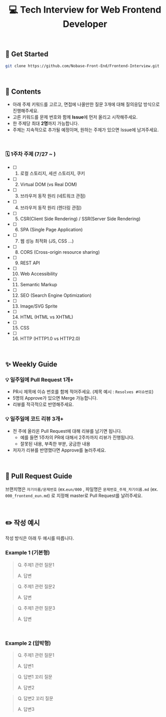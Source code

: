 
<div align="center"><h1>💻 Tech Interview for Web Frontend Developer</h1></div>

<br>

## 🚀 Get Started

```bash
git clone https://github.com/Nobase-Front-End/Frontend-Interview.git
```
<br>

## 📝 Contents

- 아래 주제 키워드를 고르고, 면접에 나올만한 질문 3개에 대해 질의응답 방식으로 진행해주세요.
- 고른 키워드를 문제 번호와 함께 **Issue**에 먼저 올리고 시작해주세요.
- 한 주제당 최대 **2명**까지 가능합니다.
- 주제는 지속적으로 추가될 예정이며, 원하는 주제가 있으면 Issue에 남겨주세요.
<br>

### 🗓 1주차 주제 (7/27 ~ )

- [ ] 1. 로컬 스토리지, 세션 스토리지, 쿠키
- [ ] 2. Virtual DOM (vs Real DOM)
- [ ] 3. 브라우저 동작 원리 (네트워크 관점)
- [ ] 4. 브라우저 동작 원리 (렌더링 관점)
- [ ] 5. CSR(Client Side Rendering) / SSR(Server Side Rendering)
- [ ] 6. SPA (Single Page Application)
- [ ] 7. 웹 성능 최적화 (JS, CSS ...)
- [ ] 8. CORS (Cross-origin resource sharing)
- [ ] 9. REST API
- [ ] 10. Web Accessibility
- [ ] 11. Semantic Markup
- [ ] 12. SEO (Search Engine Optimization)
- [ ] 13. Image/SVG Sprite
- [ ] 14. HTML (HTML vs XHTML)
- [ ] 15. CSS
- [ ] 16. HTTP (HTTP1.0 vs HTTP2.0)
<br>

## ✨ Weekly Guide

### 💡 일주일에 Pull Request 1개+
  - PR시 제목에 이슈 번호를 함께 적어주세요. (제목 예시 : `Resolves #이슈번호`) 
  - 5명의 Approve가 있으면 Merge 가능합니다.   
  - 리뷰를 적극적으로 반영해주세요.  
 
### 💡 일주일에 코드 리뷰 3개+
  - 전 주에 올라온 Pull Request에 대해 리뷰를 남기면 됩니다.
    - 예를 들면 1주차의 PR에 대해서 2주차까지 리뷰가 진행됩니다.
    - 잘못된 내용, 부족한 부분, 궁금한 내용
  - 저자가 리뷰를 반영했다면 Approve를 눌러주세요.


<br>

## 🚪 Pull Request Guide

브랜치명은 `자기이름/문제번호` (ex.`eun/000` , 파일명은 `문제번호_주제_자기이름.md` (ex. `000_frontend_eun.md`) 로 지정해 master로 Pull Request를 날려주세요.


<br>

## ✏️ 작성 예시

작성 방식은 아래 두 예시를 따릅니다.

### Example 1 (기본형)


> Q. 주제1 관련 질문1
> 
> A. 답변



> Q. 주제1 관련 질문2
> 
> A. 답변


> Q. 주제1 관련 질문3
> 
> A. 답변
> 

<br>

### Example 2 (압박형)

> Q. 주제1 관련 질문1
> 
> A. 답변1



> Q. 답변1 꼬리 질문
> 
> A. 답변2


> Q. 답변2 꼬리 질문
> 
> A. 답변3
> 
